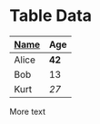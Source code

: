 # Table Data

| [Name](example.com) | Age    |
| ------------------- | ------ |
| Alice               | **42** |
| Bob                 | 13     |
| Kurt                | _27_   |

More text
